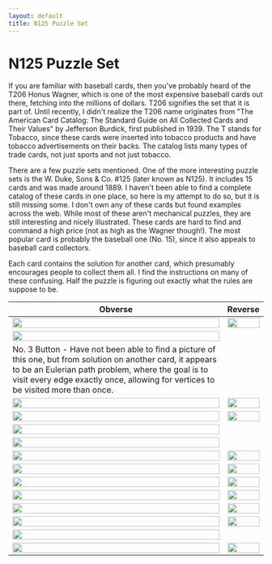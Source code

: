 ```yaml
---
layout: default
title: N125 Puzzle Set
---
```


# N125 Puzzle Set
<p>
If you are familiar with baseball cards, then you've probably heard of the T206 Honus Wagner, which is one of the most expensive baseball cards out there, fetching into the millions of dollars. T206 signifies the set that it is part of. Until recently, I didn't realize the T206 name originates from "The American Card Catalog: The Standard Guide on All Collected Cards and Their Values" by Jefferson Burdick, first published in 1939. The T stands for Tobacco, since these cards were inserted into tobacco products and have tobacco advertisements on their backs.  The catalog lists many types of trade cards, not just sports and not just tobacco.
</p>
<p>
There are a few puzzle sets mentioned. One of the more interesting puzzle sets is the W. Duke, Sons & Co. #125 (later known as N125). It includes 15 cards and was made around 1889. I haven't been able to find a complete catalog of these cards in one place, so here is my attempt to do so, but it is still missing some. I don't own any of these cards but found examples across the web. While most of these aren't mechanical puzzles, they are still interesting and nicely illustrated. These cards are hard to find and command a high price (not as high as the Wagner though!). The most popular card is probably the baseball one (No. 15), since it also appeals to baseball card collectors.
</p>
<p>
Each card contains the solution for another card, which presumably encourages people to collect them all. I find the instructions on many of these confusing. Half the puzzle is figuring out exactly what the rules are suppose to be.
</p>

Obverse | Reverse
--|--
<img src="{{ site.baseurl }}/mysite/N125/n125_1_front.jpg" width="100%"> | <img src="{{ site.baseurl }}/mysite/N125/n125_1_back.jpg" width="100%">
<img src="{{ site.baseurl }}/mysite/N125/n125_2_front.jpg" width="100%"> |
No. 3 Button - Have not been able to find a picture of this one, but from solution on another card, it appears to be an Eulerian path problem, where the goal is to visit every edge exactly once, allowing for vertices to be visited more than once. |
<img src="{{ site.baseurl }}/mysite/N125/n125_4_front.jpg" width="100%"> | <img src="{{ site.baseurl }}/mysite/N125/n125_4_back.jpg" width="100%">
<img src="{{ site.baseurl }}/mysite/N125/n125_5_front.jpg" width="100%"> | <img src="{{ site.baseurl }}/mysite/N125/n125_5_back.jpg" width="100%">
<img src="{{ site.baseurl }}/mysite/N125/n125_6_front.jpg" width="100%"> |
<img src="{{ site.baseurl }}/mysite/N125/n125_7_front.jpg" width="100%"> |
<img src="{{ site.baseurl }}/mysite/N125/n125_8_front.jpg" width="100%"> | <img src="{{ site.baseurl }}/mysite/N125/n125_8_back.jpg" width="100%">
<img src="{{ site.baseurl }}/mysite/N125/n125_9_front.jpg" width="100%"> | <img src="{{ site.baseurl }}/mysite/N125/n125_9_back.jpg" width="100%">
<img src="{{ site.baseurl }}/mysite/N125/n125_10_front.jpg" width="100%"> | <img src="{{ site.baseurl }}/mysite/N125/n125_10_back.jpg" width="100%">
<img src="{{ site.baseurl }}/mysite/N125/n125_11_front.jpg" width="100%"> | <img src="{{ site.baseurl }}/mysite/N125/n125_11_back.jpg" width="100%">
<img src="{{ site.baseurl }}/mysite/N125/n125_12_front.jpg" width="100%"> | <img src="{{ site.baseurl }}/mysite/N125/n125_12_back.jpg" width="100%">
<img src="{{ site.baseurl }}/mysite/N125/n125_13_front.jpg" width="100%"> | <img src="{{ site.baseurl }}/mysite/N125/n125_13_back.jpg" width="100%">
<img src="{{ site.baseurl }}/mysite/N125/n125_14_front.jpg" width="100%"> |
<img src="{{ site.baseurl }}/mysite/N125/n125_15_front.jpg" width="100%"> | <img src="{{ site.baseurl }}/mysite/N125/n125_15_back.jpg" width="100%">

